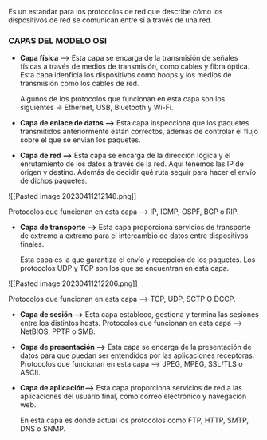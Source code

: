 Es un estandar para los protocolos de red que describe cómo los dispositivos de red se comunican entre sí a través de una red.

### CAPAS DEL MODELO OSI

- **Capa física** -->  Esta capa se encarga de la transmisión de señales físicas a través de medios de transmisión, como cables y fibra óptica. Esta capa idenficia los dispositivos como hoops y los medios de transmisión como los cables de red. 

  Algunos de los protocolos que funcionan en esta capa son los siguientes -> Ethernet, USB, Bluetooth y Wi-Fi.
  
- **Capa de enlace de datos -->** Esta capa inspecciona que los paquetes transmitidos anteriormente están correctos, además de controlar el flujo sobre el que se envían los paquetes. 

- **Capa de red -->** Esta capa se encarga de la dirección lógica y el enrutamiento de los datos a través de la red. Aquí tenemos las IP de origen y destino. Además de decidir qué ruta seguir para hacer el envío de dichos paquetes.
  

![[Pasted image 20230411212148.png]]

Protocolos que funcionan en esta capa --> IP, ICMP, OSPF, BGP o RIP.

- **Capa de transporte -->** Esta capa proporciona servicios de transporte de extremo a extremo para el intercambio de datos entre dispositivos finales. 

   Esta capa es la que garantiza el envío y recepción de los paquetes. Los protocolos UDP y TCP son los que se encuentran en esta capa.

![[Pasted image 20230411212206.png]]

Protocolos que funcionan en esta capa --> TCP, UDP, SCTP O DCCP.

- **Capa de sesión -->** Esta capa establece, gestiona y termina las sesiones entre los distintos hosts.
Protocolos que funcionan en esta capa --> NetBIOS, PPTP o SMB.

- **Capa de presentación -->** Esta capa se encarga de la presentación de datos para que puedan ser entendidos por las aplicaciones receptoras.
Protocolos que funcionan en esta capa --> JPEG, MPEG, SSL/TLS o ASCII.

- **Capa de aplicación-->** Esta capa proporciona servicios de red a las aplicaciones del usuario final, como correo electrónico y navegación web.

   En esta capa es donde actual los protocolos como FTP, HTTP, SMTP, DNS o SNMP.